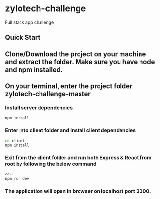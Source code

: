 # zylotech-challenge
Full stack app challenge

## Quick Start
## Clone/Download the project on your machine and extract the folder. Make sure you have node and npm installed.

## On your terminal, enter the project folder zylotech-challenge-master 
### Install server dependencies

```bash
npm install
```

### Enter into client folder and install client dependencies

```bash
cd client
npm install
```

### Exit from the client folder and run both Express & React from root by following the below command

```bash
cd..
npm run dev
```
### The application will open in browser on localhost port 3000.
